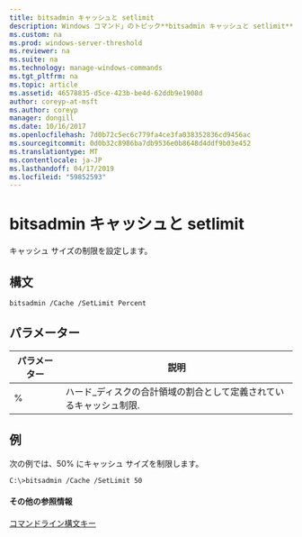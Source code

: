 ```yaml
---
title: bitsadmin キャッシュと setlimit
description: Windows コマンド」のトピック**bitsadmin キャッシュと setlimit** -キャッシュ サイズの制限を設定します。
ms.custom: na
ms.prod: windows-server-threshold
ms.reviewer: na
ms.suite: na
ms.technology: manage-windows-commands
ms.tgt_pltfrm: na
ms.topic: article
ms.assetid: 46578835-d5ce-423b-be4d-62ddb9e1908d
author: coreyp-at-msft
ms.author: coreyp
manager: dongill
ms.date: 10/16/2017
ms.openlocfilehash: 7d0b72c5ec6c779fa4ce3fa038352836cd9456ac
ms.sourcegitcommit: 0d0b32c8986ba7db9536e0b8648d4ddf9b03e452
ms.translationtype: MT
ms.contentlocale: ja-JP
ms.lasthandoff: 04/17/2019
ms.locfileid: "59852593"
---
```

# <a name="bitsadmin-cache-and-setlimit"></a>bitsadmin キャッシュと setlimit



キャッシュ サイズの制限を設定します。

## <a name="syntax"></a>構文

```
bitsadmin /Cache /SetLimit Percent
```

## <a name="parameters"></a>パラメーター

|パラメーター|説明|
|---------|-----------|
|%|ハード_ディスクの合計領域の割合として定義されているキャッシュ制限.|

## <a name="BKMK_examples"></a>例

次の例では、50% にキャッシュ サイズを制限します。
```
C:\>bitsadmin /Cache /SetLimit 50 
```

#### <a name="additional-references"></a>その他の参照情報

[コマンドライン構文キー](command-line-syntax-key.md)
